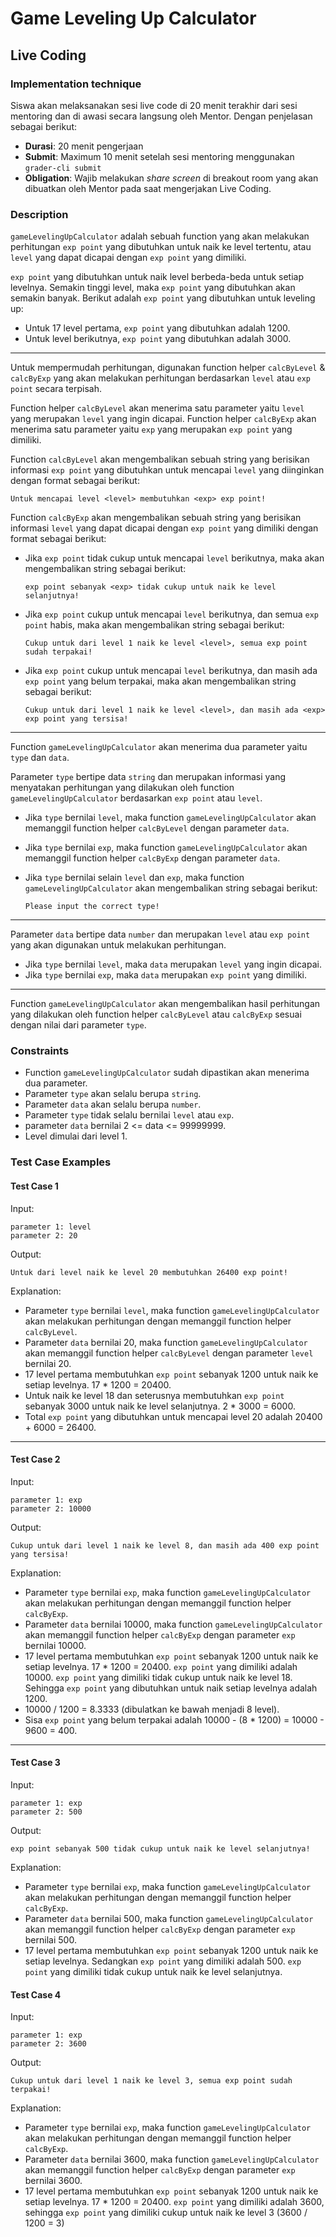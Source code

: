# Game Leveling Up Calculator

## Live Coding

### Implementation technique

Siswa akan melaksanakan sesi live code di 20 menit terakhir dari sesi mentoring dan di awasi secara langsung oleh Mentor. Dengan penjelasan sebagai berikut:

- **Durasi**: 20 menit pengerjaan
- **Submit**: Maximum 10 menit setelah sesi mentoring menggunakan `grader-cli submit`
- **Obligation**: Wajib melakukan _share screen_ di breakout room yang akan dibuatkan oleh Mentor pada saat mengerjakan Live Coding.

### Description

`gameLevelingUpCalculator` adalah sebuah function yang akan melakukan perhitungan `exp point` yang dibutuhkan untuk naik ke level tertentu, atau `level` yang dapat dicapai dengan `exp point` yang
dimiliki.

`exp point` yang dibutuhkan untuk naik level berbeda-beda untuk setiap levelnya. Semakin tinggi level, maka `exp point` yang dibutuhkan akan semakin banyak. Berikut adalah `exp point` yang dibutuhkan
untuk leveling up:

- Untuk 17 level pertama, `exp point` yang dibutuhkan adalah 1200.
- Untuk level berikutnya, `exp point` yang dibutuhkan adalah 3000.

---

Untuk mempermudah perhitungan, digunakan function helper `calcByLevel` & `calcByExp` yang akan melakukan perhitungan berdasarkan `level` atau `exp point` secara terpisah.

Function helper `calcByLevel` akan menerima satu parameter yaitu `level` yang merupakan `level` yang ingin dicapai. Function helper `calcByExp` akan menerima satu parameter yaitu `exp` yang merupakan
`exp point` yang dimiliki.

Function `calcByLevel` akan mengembalikan sebuah string yang berisikan informasi `exp point` yang dibutuhkan untuk mencapai `level` yang diinginkan dengan format sebagai berikut:

```text
Untuk mencapai level <level> membutuhkan <exp> exp point!
```

Function `calcByExp` akan mengembalikan sebuah string yang berisikan informasi `level` yang dapat dicapai dengan `exp point` yang dimiliki dengan format sebagai berikut:

- Jika `exp point` tidak cukup untuk mencapai `level` berikutnya, maka akan mengembalikan string sebagai berikut:

  ```text
  exp point sebanyak <exp> tidak cukup untuk naik ke level selanjutnya!
  ```

- Jika `exp point` cukup untuk mencapai `level` berikutnya, dan semua `exp point` habis, maka akan mengembalikan string sebagai berikut:

  ```text
  Cukup untuk dari level 1 naik ke level <level>, semua exp point sudah terpakai!
  ```

- Jika `exp point` cukup untuk mencapai `level` berikutnya, dan masih ada `exp point` yang belum terpakai, maka akan mengembalikan string sebagai berikut:

  ```text
  Cukup untuk dari level 1 naik ke level <level>, dan masih ada <exp> exp point yang tersisa!
  ```

---

Function `gameLevelingUpCalculator` akan menerima dua parameter yaitu `type` dan `data`.

Parameter `type` bertipe data `string` dan merupakan informasi yang menyatakan perhitungan yang dilakukan oleh function `gameLevelingUpCalculator` berdasarkan `exp point` atau `level`.

- Jika `type` bernilai `level`, maka function `gameLevelingUpCalculator` akan memanggil function helper `calcByLevel` dengan parameter `data`.
- Jika `type` bernilai `exp`, maka function `gameLevelingUpCalculator` akan memanggil function helper `calcByExp` dengan parameter `data`.
- Jika `type` bernilai selain `level` dan `exp`, maka function `gameLevelingUpCalculator` akan mengembalikan string sebagai berikut:

  ```text
  Please input the correct type!
  ```

---

Parameter `data` bertipe data `number` dan merupakan `level` atau `exp point` yang akan digunakan untuk melakukan perhitungan.

- Jika `type` bernilai `level`, maka `data` merupakan `level` yang ingin dicapai.
- Jika `type` bernilai `exp`, maka `data` merupakan `exp point` yang dimiliki.

---

Function `gameLevelingUpCalculator` akan mengembalikan hasil perhitungan yang dilakukan oleh function helper `calcByLevel` atau `calcByExp` sesuai dengan nilai dari parameter `type`.

### Constraints

- Function `gameLevelingUpCalculator` sudah dipastikan akan menerima dua parameter.
- Parameter `type` akan selalu berupa `string`.
- Parameter `data` akan selalu berupa `number`.
- Parameter `type` tidak selalu bernilai `level` atau `exp`.
- parameter `data` bernilai 2 <= data <= 99999999.
- Level dimulai dari level 1.

### Test Case Examples

#### Test Case 1

Input:

```text
parameter 1: level
parameter 2: 20
```

Output:

```text
Untuk dari level naik ke level 20 membutuhkan 26400 exp point!
```

Explanation:

- Parameter `type` bernilai `level`, maka function `gameLevelingUpCalculator` akan melakukan perhitungan dengan memanggil function helper `calcByLevel`.
- Parameter `data` bernilai 20, maka function `gameLevelingUpCalculator` akan memanggil function helper `calcByLevel` dengan parameter `level` bernilai 20.
- 17 level pertama membutuhkan `exp point` sebanyak 1200 untuk naik ke setiap levelnya. 17 \* 1200 = 20400.
- Untuk naik ke level 18 dan seterusnya membutuhkan `exp point` sebanyak 3000 untuk naik ke level selanjutnya. 2 \* 3000 = 6000.
- Total `exp point` yang dibutuhkan untuk mencapai level 20 adalah 20400 + 6000 = 26400.

---

#### Test Case 2

Input:

```text
parameter 1: exp
parameter 2: 10000
```

Output:

```text
Cukup untuk dari level 1 naik ke level 8, dan masih ada 400 exp point yang tersisa!
```

Explanation:

- Parameter `type` bernilai `exp`, maka function `gameLevelingUpCalculator` akan melakukan perhitungan dengan memanggil function helper `calcByExp`.
- Parameter `data` bernilai 10000, maka function `gameLevelingUpCalculator` akan memanggil function helper `calcByExp` dengan parameter `exp` bernilai 10000.
- 17 level pertama membutuhkan `exp point` sebanyak 1200 untuk naik ke setiap levelnya. 17 \* 1200 = 20400. `exp point` yang dimiliki adalah 10000. `exp point` yang dimiliki tidak cukup untuk naik ke
  level 18. Sehingga `exp point` yang dibutuhkan untuk naik setiap levelnya adalah 1200.
- 10000 / 1200 = 8.3333 (dibulatkan ke bawah menjadi 8 level).
- Sisa `exp point` yang belum terpakai adalah 10000 - (8 \* 1200) = 10000 - 9600 = 400.

---

#### Test Case 3

Input:

```text
parameter 1: exp
parameter 2: 500
```

Output:

```text
exp point sebanyak 500 tidak cukup untuk naik ke level selanjutnya!
```

Explanation:

- Parameter `type` bernilai `exp`, maka function `gameLevelingUpCalculator` akan melakukan perhitungan dengan memanggil function helper `calcByExp`.
- Parameter `data` bernilai 500, maka function `gameLevelingUpCalculator` akan memanggil function helper `calcByExp` dengan parameter `exp` bernilai 500.
- 17 level pertama membutuhkan `exp point` sebanyak 1200 untuk naik ke setiap levelnya. Sedangkan `exp point` yang dimiliki adalah 500. `exp point` yang dimiliki tidak cukup untuk naik ke level
  selanjutnya.

#### Test Case 4

Input:

```text
parameter 1: exp
parameter 2: 3600
```

Output:

```text
Cukup untuk dari level 1 naik ke level 3, semua exp point sudah terpakai!
```

Explanation:

- Parameter `type` bernilai `exp`, maka function `gameLevelingUpCalculator` akan melakukan perhitungan dengan memanggil function helper `calcByExp`.
- Parameter `data` bernilai 3600, maka function `gameLevelingUpCalculator` akan memanggil function helper `calcByExp` dengan parameter `exp` bernilai 3600.
- 17 level pertama membutuhkan `exp point` sebanyak 1200 untuk naik ke setiap levelnya. 17 \* 1200 = 20400. `exp point` yang dimiliki adalah 3600, sehingga `exp point` yang dimiliki cukup untuk naik
  ke level 3 (3600 / 1200 = 3)

